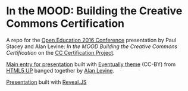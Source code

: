 # In the MOOD: Building the Creative Commons Certification

A repo for the [Open Education 2016 Conference](http://openedconference.org/2016/) presentation by Paul Stacey and Alan Levine: *In the MOOD
Building the Creative Commons Certification* on the [CC Certification Project](http://certificates.creativecommons.org).

[Main entry for presentation](http://creativecommons.github.io/opened16/) built with [Eventually theme](https://html5up.net/eventually) (CC-BY) from [HTML5 UP](http://html5up.net) banged together by [Alan Levine](http://cog.dog).

[Presentation](http://creativecommons.github.io/opened16/show/) built with [Reveal.JS](http://lab.hakim.se/reveal-js/)

